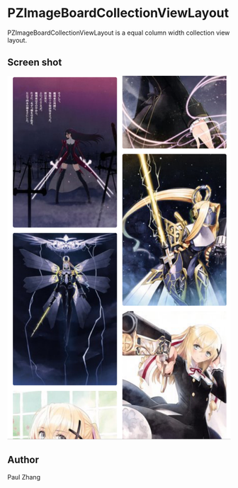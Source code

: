 # PZImageBoardCollectionViewLayout

PZImageBoardCollectionViewLayout is a equal column width collection view layout.

## Screen shot

 ![screenshot](screenshot.png)

## Author

Paul Zhang